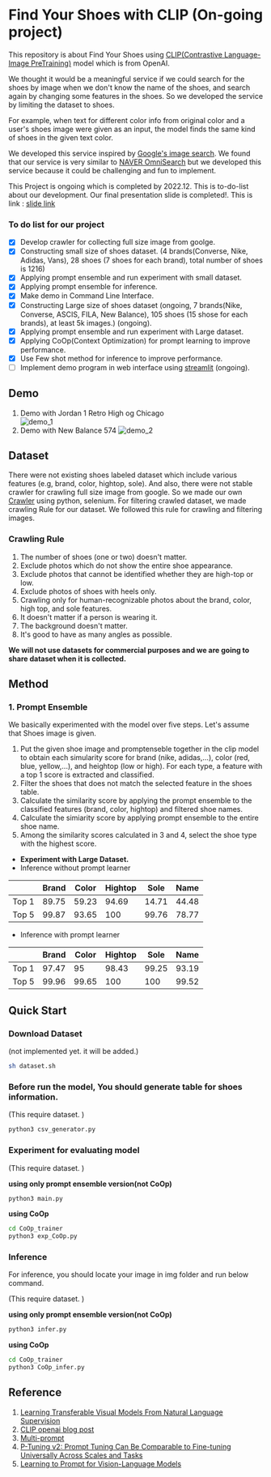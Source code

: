 # Find Your Shoes with CLIP (On-going project)

This repository is about Find Your Shoes using [CLIP(Contrastive Language-Image PreTraining)](https://github.com/openai/CLIP) model which is from OpenAI. 

We thought it would be a meaningful service if we could search for the shoes by image when we don't know the name of the shoes, and search again by changing some features in the shoes. 
So we developed the service by limiting the dataset to shoes.

For example, when text for different color info from original color and a user's shoes image were given as an input, the model finds the same kind of shoes in the given text color.

We developed this service inspired by [Google's image search](https://images.google.com/). 
We found that our service is very similar to [NAVER OmniSearch](https://www.youtube.com/watch?v=jfGpplvNFFs) but we developed this service because it could be challenging and fun to implement.

This Project is ongoing which is completed by 2022.12. This is to-do-list about our development.
Our final presentation slide is completed!. This is link : [slide link](https://docs.google.com/presentation/d/1wV-ke1FDVbulnFdVXPnU6Sb2U8KFbmP5AiH0pkGLwSY/edit?usp=sharing)

### **To do list for our project**

- [x]  Develop crawler for collecting full size image from goolge.
- [x]  Constructing small size of shoes dataset. (4 brands(Converse, Nike, Adidas, Vans),  28 shoes (7 shoes for each brand), total number of shoes is 1216)
- [x]  Applying prompt ensemble and run experiment with small dataset.
- [x]  Applying prompt ensemble for inference.
- [x]  Make demo in Command Line Interface.
- [x]  Constructing Large size of shoes dataset (ongoing, 7 brands(Nike, Converse, ASCIS, FILA, New Balance), 105 shoes (15 shose for each brands), at least 5k images.) (ongoing).
- [x]  Applying prompt ensemble and run experiment with Large dataset.
- [x]  Applying CoOp(Context Optimization) for prompt learning to improve performance.
- [x]  Use Few shot method for inference to improve performance.
- [ ]  Implement demo program in web interface using [streamlit](https://streamlit.io/) (ongoing).

## Demo
1. Demo with Jordan 1 Retro High og Chicago  
    ![demo_1](demo_1.gif)
2. Demo with New Balance 574
    ![demo_2](demo_2.gif)


## Dataset

There were not existing shoes labeled dataset which include various features (e.g, brand, color, hightop, sole). 
And also, there were not stable crawler for crawling full size image from google. 
So we made our own [Crawler](https://github.com/changhyeonnam/Google-Full-size-image-crawler) using python, selenium.
For filtering crawled dataset, we made crawling Rule for our dataset. We followed this rule for crawling and filtering images. 

### Crawling Rule

1. The number of shoes (one or two) doesn't matter.
2. Exclude photos which do not show the entire shoe appearance.
3. Exclude photos that cannot be identified whether they are high-top or low.
4. Exclude photos of shoes with heels only.
5. Crawling only for human-recognizable photos about the brand, color, high top, and sole features.
6. It doesn't matter if a person is wearing it.
7.  The background doesn't matter.
8. It's good to have as many angles as possible.

**We will not use datasets for commercial purposes and we are going to share dataset when it is collected.**

## Method

### 1. Prompt Ensemble

We basically experimented with the model over five steps. Let's assume that Shoes image is given.
1. Put the given shoe image and promptenseble together in the clip model to obtain each simularity score for brand (nike, adidas,...), color (red, blue, yellow,...), and heightop (low or high). For each type, a feature with a top 1 score is extracted and classified.
2. Filter the shoes that does not match the selected feature in the shoes table.
3. Calculate the similarity score by applying the prompt ensemble  to the classified features (brand, color, hightop) and filtered shoe names.
4. Calculate the simiarity score by applying prompt ensemble to the entire shoe name.
5. Among the similarity scores calculated in 3 and 4, select the shoe type with the highest score.

- **Experiment with Large Dataset.**
- Inference without prompt learner

|  | Brand  | Color | Hightop | Sole | Name |
| --- | --- | --- | --- | --- | --- |
| Top 1 | 89.75 | 59.23 | 94.69 | 14.71 | 44.48 |
| Top 5 | 99.87 | 93.65 | 100 | 99.76 | 78.77 |
- Inference with prompt learner

|  | Brand  | Color | Hightop | Sole | Name |
| --- | --- | --- | --- | --- | --- |
| Top 1 | 97.47 | 95 | 98.43 | 99.25 | 93.19 |
| Top 5 | 99.96 | 99.65 | 100 | 100 | 99.52 |

## Quick Start

### Download Dataset
(not implemented yet. it will be added.)
```bash
sh dataset.sh
```

### Before run the model, You should generate table for shoes information.
(This require dataset. )
```bash
python3 csv_generator.py
```

### Experiment for evaluating model
(This require dataset. )

**using only prompt ensemble version(not CoOp)**
```bash
python3 main.py
```
**using CoOp**
```bash
cd CoOp_trainer
python3 exp_CoOp.py
```

### Inference
For inference, you should locate your image in img folder and run below command.

(This require dataset. )

**using only prompt ensemble version(not CoOp)**
```bash
python3 infer.py
```
**using CoOp**
```bash
cd CoOp_trainer
python3 CoOp_infer.py
```


## Reference
1. [Learning Transferable Visual Models From Natural Language Supervision](https://arxiv.org/abs/2103.00020)
1. [CLIP openai blog post](https://openai.com/blog/clip/)
2. [Multi-prompt](http://pretrain.nlpedia.ai/data/pdf/multi-prompt.pdf)
3. [P-Tuning v2: Prompt Tuning Can Be Comparable to Fine-tuning Universally Across Scales and Tasks](https://arxiv.org/abs/2110.07602)
4. [Learning to Prompt for Vision-Language Models](https://arxiv.org/abs/2109.01134)

